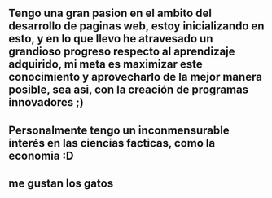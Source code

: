 ## Tengo una gran pasion en el ambito del desarrollo de paginas web, estoy inicializando en esto, y en lo que llevo he atravesado un grandioso progreso respecto al aprendizaje adquirido, mi meta es maximizar este conocimiento y aprovecharlo de la mejor manera posible, sea asi, con la creación de programas innovadores ;) 
## Personalmente tengo un inconmensurable interés en las ciencias facticas, como la economia :D
## me gustan los gatos

<!--
**Angel6107/Angel6107** is a ✨ _special_ ✨ repository because its `README.md` (this file) appears on your GitHub profile.

Here are some ideas to get you started:

- 🔭 I’m currently working on ...
- 🌱 I’m currently learning ...
- 👯 I’m looking to collaborate on ...
- 🤔 I’m looking for help with ...
- 💬 Ask me about ...
- 📫 How to reach me: ...
- 😄 Pronouns: ...
- ⚡ Fun fact: ...
-->
